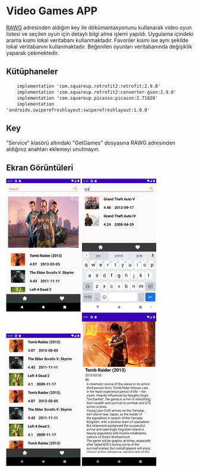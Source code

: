 # Video Games APP
 [RAWG](https://rawg.io) adresinden aldığım key ile dökümantasyonunu kullanarak video oyun listesi ve seçilen oyun için detaylı bilgi alma işlemi yapıldı. Uygulama içindeki arama kısmı lokal veritabanı kullanmaktadır. Favoriler kısmı ise aynı şekilde lokal veritabanını kullanmaktadır. Beğenilen oyunları veritabanında değişiklik yaparak çekmektedir.


## Kütüphaneler

        implementation 'com.squareup.retrofit2:retrofit:2.9.0'
        implementation 'com.squareup.retrofit2:converter-gson:2.9.0'
        implementation 'com.squareup.picasso:picasso:2.71828'
        implementation 'androidx.swiperefreshlayout:swiperefreshlayout:1.0.0'

## Key

"Service" klasörü altındaki "GetGames" dosyasına RAWG adresinden aldığınız anahtarı eklemeyi unutmayın.

## Ekran Görüntüleri
<div>
 <img src="https://github.com/tugrulbo/VideoGamesDetailsApp/blob/main/Screenshot_1621233674.png" width="200"/>
<img src="https://github.com/tugrulbo/VideoGamesDetailsApp/blob/main/Screenshot_1621233722.png" width="200"/>
<img src="https://github.com/tugrulbo/VideoGamesDetailsApp/blob/main/Screenshot_1621233876.png" width="200"/>
<img src="https://github.com/tugrulbo/VideoGamesDetailsApp/blob/main/Screenshot_1621234312.png" width="200"/>
 </div>
